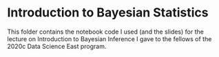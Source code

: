 <h1>Introduction to Bayesian Statistics</h1>
<p>This folder contains the notebook code I used (and the slides) for the lecture on Introduction to Bayesian Inference I gave to the fellows of the 2020c Data Science East program.</p>   